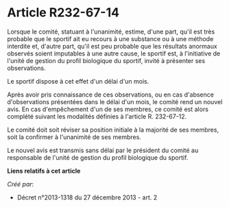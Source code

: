 # Article R232-67-14

Lorsque le comité, statuant à l'unanimité, estime, d'une part, qu'il est très probable que le sportif ait eu recours à une
substance ou à une méthode interdite et, d'autre part, qu'il est peu probable que les résultats anormaux observés soient
imputables à une autre cause, le sportif est, à l'initiative de l'unité de gestion du profil biologique du sportif, invité à
présenter ses observations. 

Le sportif dispose à cet effet d'un délai d'un mois. 

Après avoir pris connaissance de ces observations, ou en cas d'absence d'observations présentées dans le délai d'un mois, le
comité rend un nouvel avis. En cas d'empêchement d'un de ses membres, ce comité est alors complété suivant les modalités
définies à l'article R. 232-67-12. 

Le comité doit soit réviser sa position initiale à la majorité de ses membres, soit la confirmer à l'unanimité de ses
membres. 

Le nouvel avis est transmis sans délai par le président du comité au responsable de l'unité de gestion du profil biologique
du sportif.

**Liens relatifs à cet article**

_Créé par_:

  - Décret n°2013-1318 du 27 décembre 2013 - art. 2
